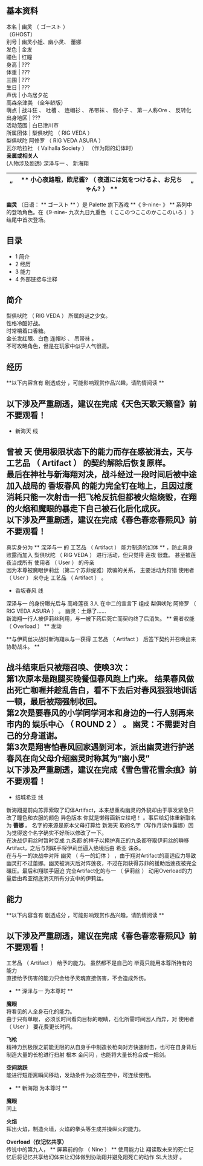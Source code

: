 **基本资料**  
---  
本名  |  幽灵  （  ゴースト  ）    
（GHOST）  
别号  |  幽灵小姐、幽小灵、  蕾娜   
发色  |  金发   
瞳色  |  红瞳   
身高  |  ???   
体重  |  ???   
三围  |  ???   
生日  |  ???   
声优  |  小鸟居夕花    
高森奈津美  （全年龄版）  
萌点  |  战斗狂  、  吐槽  、  连帽衫  、  吊带袜  、  假小子  、  第一人称Ore  、  反转化   
出身地区  |  ???   
活动范围  |  白巳津川市   
所属团体  |  梨俱吠陀  （  RIG VEDA  ）    
梨俱吠陀 阿修罗  （  RIG VEDA ASURA  ）  
瓦尔哈拉社  （  Valhalla Society  ）  （作为翔的幻体时）  
**亲属或相关人**  
(人物涉及剧透)  深泽与一  、  新海翔  
  
“  |  ** 小心夜路哦，欧尼酱?  （  夜道には気をつけるよ、お兄ちゃん?  ）  ** |  ”   
---|---|---  
  
**幽灵** （日语： ** ゴースト  ** ）是  Palette  旗下游戏 **《 9-nine-  》 ** 系列中的登场角色。在《9-nine-
九次九日九重色  （  ここのつここのかここのいろ  ）  》结尾中首次登场。

##  目录

  * 1  简介 
  * 2  经历 
  * 3  能力 
  * 4  外部链接与注释 

##  简介

梨俱吠陀  （  RIG VEDA  ）  所属的谜之少女。  
性格冷酷好战。  
时常嚼着口香糖。  
金长发红眼、白色  连帽衫  、  吊带袜  。  
不可攻略角色，但是在玩家中似乎人气很高。

##  经历

**以下内容含有 剧透成分  ，可能影响观赏作品兴趣，请酌情阅读 **

以下涉及严重剧透，建议在完成《天色天歌天籁音》前不要观看！  
---  
  
  * 新海天  线   

曾被  天  使用极限状态下的能力而存在感被消去，天与  工艺品  （  Artifact  ）  的契约解除后恢复原样。  
最后在神社与新海翔对决，战斗经过一段时间后被中途加入战局的  香坂春风
的能力完全钉在地上，且因过度消耗只能一次射击一把飞枪反抗但都被火焰烧毁，在翔的火焰和魔眼的暴走下自己被石化后化成灰。  
以下涉及严重剧透，建议在完成《春色春恋春熙风》前不要观看！  
---  
真实身分为 ** 深泽与一  的  工艺品  （  Artifact  ）  能力制造的幻体 ** ，防止真身败露而加入  梨俱吠陀  （  RIG
VEDA  ）  进行活动，但只觉得  莲夜  很蠢。  甚至被莲夜当成所有  使用者  （  User  ）  的母亲  
因为本尊被魔眼伊莉丝（第二个苏菲缇雅）欺骗的关系，  主要活动为狩猎  使用者  （  User  ）  来夺走  工艺品  （  Artifact  ）
。  
  

  * 香坂春风  线   

深泽与一  的身份曝光后与  高峰莲夜  3人  在中二的宣言下  组成  梨俱吠陀 阿修罗  （  RIG VEDA ASURA  ）  。
幽灵：土爆了……  
新海翔一行人被伊莉丝利用，与一被下药后死亡而契约终了后消失。  ** 霸者权能  （  Overload  ）  ** 发动  
  
**与伊莉丝决战时新海翔从与一获得 工艺品  （  Artifact  ）  后签下契约并召唤出来协助战斗。 **  
  
战斗结束后只被翔召唤、使唤3次：  
第1次原本是跑腿买晚餐但春风跑上门来。  结果春风做出死亡咖喱并趁乱告白，看不下去后对春风狠狠地训话一顿，最后被翔强制收回。  
第2次是要春风的小学同学河本和身边的一行人别再来市内的  娱乐中心  （  ROUND 2  ）  。  幽灵：不需要对自己的分身道谢。  
第3次是翔害怕春风回家遇到河本，派出幽灵进行护送  春风在向父母介绍幽灵时称其为“幽小灵”  
以下涉及严重剧透，建议在完成《雪色雪花雪余痕》前不要观看！  
---  
  
  * 结城希亚  线   

新海翔提前向苏菲索取了幻体Artifact，本来想重构幽灵的外貌却由于事发紧急只改了瞳色和衣服的颜色  异色版本  你就是懒得画新立绘吧！
。事后给幻体重新取名为 **蕾娜** 。  名字的来源是原本父母打算给  新海天  取的名字（写作月读作露娜）因为觉得这个名字确实不好所以修改了一下。  
在决战伊莉丝时暂时变成  九条都  的样子以掩护真正的九条都夺取伊莉丝的瞬移Artifact，之后与翔联手将伊莉丝逼入绝境后由  希亚  诛杀。  
在与与一的决战中对阵  幽灵  （  与一的幻体  ）
，由于翔对Artifact的高适应力导致幽灵打不过蕾娜。幽灵被消灭后对阵莲夜，不过在翔获得苏菲的援助后莲夜被完全碾压。最后和翔联手逼迫
完全Artifact化的与一  （  伊莉丝  ）  动用Overload的力量后由希亚彻底消灭所有分支中的伊莉丝。  
  
##  能力

**以下内容含有 剧透成分  ，可能影响观赏作品兴趣，请酌情阅读 **

以下涉及严重剧透，建议在完成《春色春恋春熙风》前不要观看！  
---  
工艺品  （  Artifact  ）  给予的能力。  虽然都不是自己的  毕竟只能用本尊所持有的能力  
直接给予伤害的能力只会给予灵魂直接伤害，不会造成外伤。  
  

  * ** 深泽与一  为本尊时 **   

**魔眼**  
将看见的人全身石化的能力。  
由于只有单眼，  必须长时间看向目标的眼睛，石化所需时间因人而异，对  使用者  （  User  ）  要花费更长时间。  
  
**飞枪**  
精神力到极限之前能无限的从自身手中制造长枪向对方快速射击，也可在自身背后制造大量的长枪进行扫射  根本  金闪闪  ，也能将大量长枪合成一把剑。  
  
**空间跳跃**  
能进行短距离瞬间移动，发动条件为必须在空中，可连续使用。  
  

  * ** 新海翔  为本尊时 **   

**魔眼**  
同上  
  
**火焰**  
挥出火焰，制造火墙，火焰的拳头等生成并操纵火的能力。  
  
**Overload（仅记忆共享）**  
传说中的第九人， ** 屏幕前的你  （  Nine  ）  ** 使用能力让  翔读取未来的死亡记忆后将记忆共享给幻体来让幻体做到协助翔并避免翔死亡的动作
SL大法好  。  
  
  
  